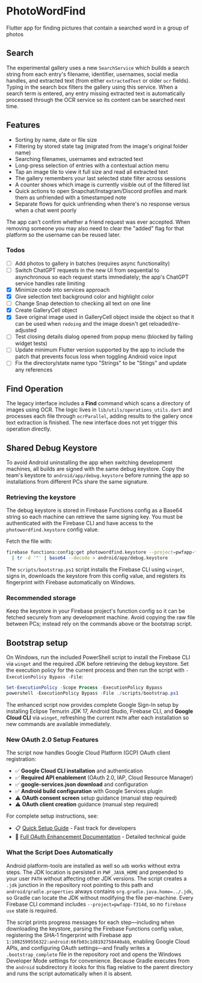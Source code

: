 # PhotoWordFind
Flutter app for finding pictures that contain a searched word in a group of photos

## Search
The experimental gallery uses a new `SearchService` which builds a search string from each entry's filename, identifier, usernames, social media handles, and extracted text (from either `extractedText` or older `ocr` fields). Typing in the search box filters the gallery using this service. When a search term is entered, any entry missing extracted text is automatically processed through the OCR service so its content can be searched next time.

## Features
- Sorting by name, date or file size
- Filtering by stored state tag (migrated from the image's original folder name)
- Searching filenames, usernames and extracted text
- Long-press selection of entries with a contextual action menu
- Tap an image tile to view it full size and read all extracted text
- The gallery remembers your last selected state filter across sessions
- A counter shows which image is currently visible out of the filtered list
- Quick actions to open Snapchat/Instagram/Discord profiles and mark them as unfriended with a timestamped note
- Separate flows for quick unfriending when there's no response versus when a chat went poorly

The app can't confirm whether a friend request was ever accepted. When removing someone you may also need to clear the "added" flag for that platform so the username can be reused later.

### Todos
- [ ] Add photos to gallery in batches (requires async functionality)
- [ ] Switch ChatGPT requests in the new UI from sequential to asynchronous so each request starts immediately; the app's ChatGPT service handles rate limiting
- [x] Minimize code into services approach
- [x] Give selection text background color and highlight color
- [ ] Change Snap detection to checking all text on one line
- [x] Create GalleryCell object
- [x] Save original image used in GalleryCell object inside the object so that it can be used when `redoing` and the image doesn't get reloaded/re-adjusted
- [ ] Test closing details dialog opened from popup menu (blocked by failing widget tests)
- [ ] Update minimum Flutter version supported by the app to include the patch that prevents focus loss when toggling Android voice input
- [ ] Fix the directory/state name typo "Strings" to be "Stings" and update any references

## Find Operation
The legacy interface includes a **Find** command which scans a directory of images using OCR. The logic lives in `lib/utils/operations_utils.dart` and processes each file through `ocrParallel`, adding results to the gallery once text extraction is finished. The new interface does not yet trigger this operation directly.

## Shared Debug Keystore
To avoid Android uninstalling the app when switching development machines, all builds are signed with the same debug keystore. Copy the team's keystore to `android/app/debug.keystore` before running the app so installations from different PCs share the same signature.

### Retrieving the keystore
The debug keystore is stored in Firebase Functions config as a Base64 string so
each machine can retrieve the same signing key. You must be authenticated with
the Firebase CLI and have access to the `photowordfind.keystore` config value.

Fetch the file with:
```bash
firebase functions:config:get photowordfind.keystore --project=pwfapp-f314d \
  | tr -d '"' | base64 --decode > android/app/debug.keystore
```

The `scripts/bootstrap.ps1` script installs the Firebase CLI using `winget`,
signs in, downloads the keystore from this config value, and registers its
fingerprint with Firebase automatically on Windows.

### Recommended storage
Keep the keystore in your Firebase project's function config so it can be
fetched securely from any development machine. Avoid copying the raw file
between PCs; instead rely on the commands above or the bootstrap script.

## Bootstrap setup
On Windows, run the included PowerShell script to install the Firebase CLI via
`winget` and the required JDK before retrieving the debug keystore. Set the
execution policy for the current process and then run the script with
`-ExecutionPolicy Bypass -File`:

```powershell
Set-ExecutionPolicy -Scope Process -ExecutionPolicy Bypass
powershell -ExecutionPolicy Bypass -File ./scripts/bootstrap.ps1
```

The enhanced script now provides complete Google Sign-In setup by installing 
Eclipse Temurin JDK 17, Android Studio, Firebase CLI, and **Google Cloud CLI** 
via `winget`, refreshing the current `PATH` after each installation so new 
commands are available immediately. 

### New OAuth 2.0 Setup Features
The script now handles Google Cloud Platform (GCP) OAuth client registration:
- ✅ **Google Cloud CLI installation** and authentication
- ✅ **Required API enablement** (OAuth 2.0, IAP, Cloud Resource Manager)
- ✅ **google-services.json download** and configuration
- ✅ **Android build configuration** with Google Services plugin
- ⚠️ **OAuth consent screen** setup guidance (manual step required)
- ⚠️ **OAuth client creation** guidance (manual step required)

For complete setup instructions, see:
- 📋 [Quick Setup Guide](docs/Quick_Setup_Guide.md) - Fast track for developers
- 📖 [Full OAuth Enhancement Documentation](docs/GCP_OAuth_Enhancement.md) - Detailed technical guide

### What the Script Does Automatically
Android platform-tools are installed as well so `adb` works without extra steps. 
The JDK location is persisted in `PWF_JAVA_HOME` and prepended to your user `PATH` 
without affecting other JDK versions. The script creates a `.jdk` junction in the 
repository root pointing to this path and `android/gradle.properties` always contains 
`org.gradle.java.home=../.jdk`, so Gradle can locate the JDK without modifying the 
file per-machine. Every Firebase CLI command includes `--project=pwfapp-f314d`, so 
no `firebase use` state is required. 

The script prints progress messages for each step—including when downloading the 
keystore, parsing the Firebase Functions config value, registering the SHA‑1 
fingerprint with Firebase app `1:1082599556322:android:66fb03c1d8192758440abb`, 
enabling Google Cloud APIs, and configuring OAuth settings—and finally writes a 
`.bootstrap_complete` file in the repository root and opens the Windows Developer 
Mode settings for convenience. Because Gradle executes from the `android` 
subdirectory it looks for this flag relative to the parent directory and runs 
the script automatically when it is absent.
